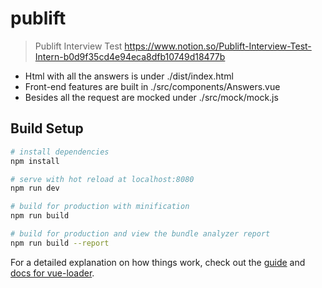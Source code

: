 # publift

> Publift Interview Test https://www.notion.so/Publift-Interview-Test-Intern-b0d9f35cd4e94eca8dfb10749d18477b

- Html with all the answers is under ./dist/index.html
- Front-end features are built in ./src/components/Answers.vue
- Besides all the request are mocked under ./src/mock/mock.js

## Build Setup

``` bash
# install dependencies
npm install

# serve with hot reload at localhost:8080
npm run dev

# build for production with minification
npm run build

# build for production and view the bundle analyzer report
npm run build --report
```

For a detailed explanation on how things work, check out the [guide](http://vuejs-templates.github.io/webpack/) and [docs for vue-loader](http://vuejs.github.io/vue-loader).
